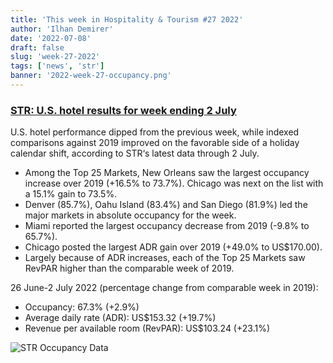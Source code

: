 ```yaml
---
title: 'This week in Hospitality & Tourism #27 2022'
author: 'Ilhan Demirer'
date: '2022-07-08'
draft: false
slug: 'week-27-2022'
tags: ['news', 'str']
banner: '2022-week-27-occupancy.png'
---
```


### [STR: U.S. hotel results for week ending 2 July](https://str.com/press-release/str-us-hotel-results-week-ending-2-july)

U.S. hotel performance dipped from the previous week, while indexed comparisons against 2019 improved on the favorable side of a holiday calendar shift, according to STR‘s latest data through 2 July.

- Among the Top 25 Markets, New Orleans saw the largest occupancy increase over 2019 (+16.5% to 73.7%). Chicago was next on the list with a 15.1% gain to 73.5%.
- Denver (85.7%), Oahu Island (83.4%) and San Diego (81.9%) led the major markets in absolute occupancy for the week.
- Miami reported the largest occupancy decrease from 2019 (-9.8% to 65.7%).
- Chicago posted the largest ADR gain over 2019 (+49.0% to US$170.00).
- Largely because of ADR increases, each of the Top 25 Markets saw RevPAR higher than the comparable week of 2019.

26 June-2 July 2022 (percentage change from comparable week in 2019):

- Occupancy: 67.3% (+2.9%)
- Average daily rate (ADR): US$153.32 (+19.7%)
- Revenue per available room (RevPAR): US$103.24 (+23.1%)

![STR Occupancy Data](/images/blogimages/2022-week-27-occupancy.png)
